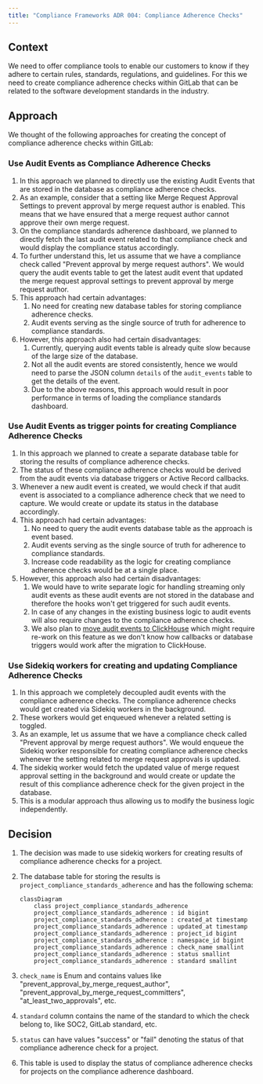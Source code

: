 ```yaml
---
title: "Compliance Frameworks ADR 004: Compliance Adherence Checks"
---
```


## Context

We need to offer compliance tools to enable our customers to know if they adhere to certain rules, standards,
regulations, and guidelines. For this we need to create compliance adherence checks within GitLab that can be related
to the software development standards in the industry.

## Approach

We thought of the following approaches for creating the concept of compliance adherence checks within GitLab:

### Use Audit Events as Compliance Adherence Checks

1. In this approach we planned to directly use the existing Audit Events that are stored in the database as compliance
adherence checks.
1. As an example, consider that a setting like Merge Request Approval Settings to prevent approval by merge request
author is enabled. This means that we have ensured that a merge request author cannot approve their own merge request.
1. On the compliance standards adherence dashboard, we planned to directly fetch the last audit event related to that
compliance check and would display the compliance status accordingly.
1. To further understand this, let us assume that we have a compliance check called "Prevent approval by merge request
authors". We would query the audit events table to get the latest audit event that updated the merge request approval
settings to prevent approval by merge request author.
1. This approach had certain advantages:
   1. No need for creating new database tables for storing compliance adherence checks.
   1. Audit events serving as the single source of truth for adherence to compliance standards.
1. However, this approach also had certain disadvantages:
   1. Currently, querying audit events table is already quite slow because of the large size of the database.
   1. Not all the audit events are stored consistently, hence we would need to parse the JSON column `details` of the
   `audit_events` table to get the details of the event.
   1. Due to the above reasons, this approach would result in poor performance in terms of loading the compliance
   standards dashboard.

### Use Audit Events as trigger points for creating Compliance Adherence Checks

1. In this approach we planned to create a separate database table for storing the results of compliance adherence
checks.
1. The status of these compliance adherence checks would be derived from the audit events via database triggers or
Active Record callbacks.
1. Whenever a new audit event is created, we would check if that audit event is associated to a compliance adherence
check that we need to capture. We would create or update its status in the database accordingly.
1. This approach had certain advantages:
   1. No need to query the audit events database table as the approach is event based.
   1. Audit events serving as the single source of truth for adherence to compliance standards.
   1. Increase code readability as the logic for creating compliance adherence checks would be at a single place.
1. However, this approach also had certain disadvantages:
   1. We would have to write separate logic for handling streaming only audit events as these audit events are not
   stored in the database and therefore the hooks won't get triggered for such audit events.
   1. In case of any changes in the existing business logic to audit events will also require changes to the compliance
   adherence checks.
   1. We also plan to [move audit events to ClickHouse](https://gitlab.com/groups/gitlab-org/-/epics/10241) which might
   require re-work on this feature as we don't know how callbacks or database triggers would work after the migration
   to ClickHouse.

### Use Sidekiq workers for creating and updating Compliance Adherence Checks

1. In this approach we completely decoupled audit events with the compliance adherence checks. The compliance adherence
checks would get created via Sidekiq workers in the background.
1. These workers would get enqueued whenever a related setting is toggled.
1. As an example, let us assume that we have a compliance check called "Prevent approval by merge request authors".
We would enqueue the Sidekiq worker responsible for creating compliance adherence checks whenever the setting
related to merge request approvals is updated.
1. The sidekiq worker would fetch the updated value of merge request approval setting in the background and would
create or update the result of this compliance adherence check for the given project in the database.
1. This is a modular approach thus allowing us to modify the business logic independently.

## Decision

1. The decision was made to use sidekiq workers for creating results of compliance adherence checks for a project.
1. The database table for storing the results is `project_compliance_standards_adherence` and has the following
schema:

    ```mermaid
    classDiagram
        class project_compliance_standards_adherence
        project_compliance_standards_adherence : id bigint
        project_compliance_standards_adherence : created_at timestamp
        project_compliance_standards_adherence : updated_at timestamp
        project_compliance_standards_adherence : project_id bigint
        project_compliance_standards_adherence : namespace_id bigint
        project_compliance_standards_adherence : check_name smallint
        project_compliance_standards_adherence : status smallint
        project_compliance_standards_adherence : standard smallint
    ```

1. `check_name` is Enum and contains values like "prevent_approval_by_merge_request_author",
"prevent_approval_by_merge_request_committers", "at_least_two_approvals", etc.
1. `standard` column contains the name of the standard to which the check belong to, like SOC2, GitLab standard, etc.
1. `status` can have values "success" or "fail" denoting the status of that compliance adherence check for a project.
1. This table is used to display the status of compliance adherence checks for projects on the compliance
adherence dashboard.
